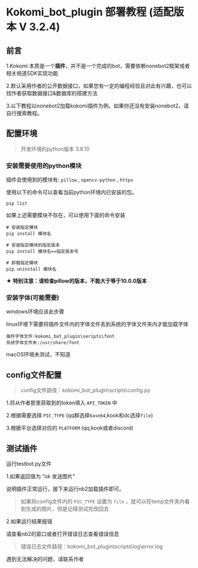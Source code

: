 # Kokomi_bot_plugin 部署教程 (适配版本 V 3.2.4)

## 前言

1.Kokomi 本质是一个**插件**，并不是一个完成的bot，需要依赖nonebot2框架或者相关频道SDK实现功能

2.默认采用作者的公开数据接口，如果您有一定的编程经验且对此有兴趣，也可以找作者获取数据接口&数据库的搭建方法

3.以下教程以nonebot2加载kokomi插件为例。如果你还没有安装nonebot2，请自行搜索教程。

## 配置环境

> 开发环境的python版本 3.8.10

### 安装需要使用的python模块

插件会使用到的模块有: `pillow` , `opencv-python` , `httpx`

使用以下的命令可以查看当前python环境内已安装的包。
```
pip list
```

如果上述需要模块不存在，可以使用下面的命令安装

```
# 安装指定模块
pip install 模块名

# 安装指定模块的指定版本
pip install 模块名==指定版本号

# 卸载指定模块
pip uninstall 模块名
```

**★ 特别注意：请检查pillow的版本，不能大于等于10.0.0版本**

### 安装字体(可能需要)

windows环境应该此步骤

linux环境下需要将插件文件内的字体文件丢到系统的字体文件夹内才能加载字体

```
插件字体文件:kokomi_bot_plugin\seripts\font
系统字体文件夹:/usr/share/font
```

macOS环境未测试，不知道

## config文件配置

> config文件路径：kokomi_bot_plugin\scripts\config.py

1.将从作者那里获取到的token填入 `API_TOKEN` 中

2.根据需要选择 `PIC_TYPE` (qq群选择`base64`,kook和dc选择`file`)

3.根据平台选择对应的 `PLATFORM` (qq,kook或者discord)

## 测试插件

运行testbot.py文件

1.如果返回值为 “ok 发送图片”

说明插件正常运行，接下来运行nb2加载插件即可。

> 如果将config文件内的 `PIC_TYPE` 设置为 `file` ，就可以在temp文件夹内看到生成的图片，但是记得测试完改回去

2.如果运行结果报错

请查看nb2的窗口或者打开错误日志查看错误信息

> 错误日志文件路径：kokomi_bot_plugin\scripts\log\error.log

遇到无法解决的问题，请联系作者


